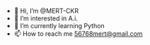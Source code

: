- 👋 Hi, I’m @MERT-CKR
- 👀 I’m interested in A.i.
- 🌱 I’m currently learning Python
- 📫 How to reach me 56768mert@gmail.com

<!---
MERT-CKR/MERT-CKR is a ✨ special ✨ repository because its `README.md` (this file) appears on your GitHub profile.
You can click the Preview link to take a look at your changes.
--->
